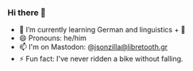 ### Hi there 👋
- 🌱 I’m currently learning German and linguistics + 🦀
- 😄 Pronouns: he/him
- 📫 I'm on Mastodon: @jsonzilla@libretooth.gr
- ⚡ Fun fact: I've never ridden a bike without falling.

<!--
**jsonzilla/jsonzilla** is a ✨ _special_ ✨ repository because its `README.md` (this file) appears on your GitHub profile.

Here are some ideas to get you started:

- 🔭 I’m currently working on ...
- 🌱 I’m currently learning ...
- 👯 I’m looking to collaborate on ...
- 🤔 I’m looking for help with ...
- 💬 Ask me about ...
- 📫 How to reach me: ...
- 😄 Pronouns: ...
- ⚡ Fun fact: ...
-->
